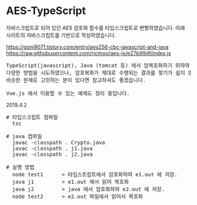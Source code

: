 # AES-TypeScript

자바스크립트로 되어 있던 AES 암호화 함수를 타입스크립트로 변형하였습니다.
아래 사이트의 자바스크립트를 기반으로 작성하였습니다.

https://goni9071.tistory.com/entry/aes256-cbc-javascript-and-java
https://raw.githubusercontent.com/ricmoo/aes-js/e27b99df/index.js

<pre>
TypeScript(javascript), Java (tomcat 등) 에서 암복호화하기 위하여 개발했습니다.
다양한 방법을 시도하였으나, 암호복화가 제대로 수행되는 결과를 찾기가 쉽지 않았습니다.
비슷한 문제로 고민하는 분이 있다면 참고하셔도 좋겠습니다.

Vue.js 에서 이용할 수 있는 예제도 정리 중입니다.
</pre>

2019.4.2
<pre>
# 타입스크립트 컴파일
  tsc

# java 컴파일
  javac -classpath . Crypto.java
  javac -classpath . j1.java
  javac -classpath . j2.java

# 실행 방법
  node test1      > 타입스트립트에서 암호화하여 e1.out 에 저장.
  java j1         > e1.out 에서 읽어 복호화
  java j2         > java 에서 암호화하여 e2.out 에 저장.
  node test2      > e2.out 파일에서 읽어서 복호화

</pre>
